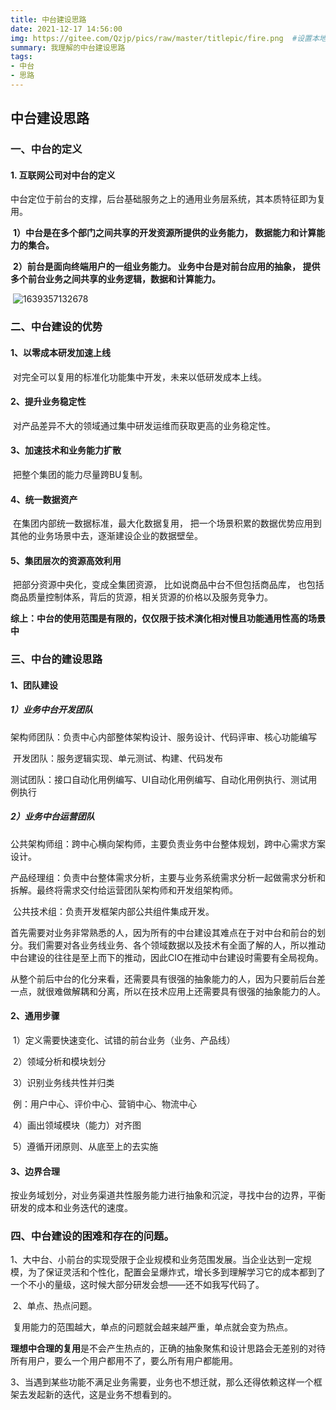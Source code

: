 ```yaml
---
title: 中台建设思路
date: 2021-12-17 14:56:00
img: https://gitee.com/Qzjp/pics/raw/master/titlepic/fire.png  #设置本地图片
summary: 我理解的中台建设思路
tags:
- 中台
- 思路
---
```




## 中台建设思路

### 一、中台的定义

#### 	1. 互联网公司对中台的定义

​		中台定位于前台的支撑，后台基础服务之上的通用业务层系统，其本质特征即为复用。

​		**1）中台是在多个部门之间共享的开发资源所提供的业务能力， 数据能力和计算能力的集合。**

​		**2）前台是面向终端用户的一组业务能力。 业务中台是对前台应用的抽象， 提供多个前台业务之间共享的业务逻辑，数据和计算能力。**

​	![1639357132678](C:\Users\Aurora\AppData\Roaming\Typora\typora-user-images\1639357132678.png)

### 二、中台建设的优势

#### 			1、以零成本研发加速上线

​			对完全可以复用的标准化功能集中开发，未来以低研发成本上线。

#### 			2、提升业务稳定性

​			对产品差异不大的领域通过集中研发运维而获取更高的业务稳定性。

#### 			3、加速技术和业务能力扩散

​			把整个集团的能力尽量跨BU复制。	

#### 			4、统一数据资产 

​			在集团内部统一数据标准，最大化数据复用， 把一个场景积累的数据优势应用到其他的业务场景中去，逐渐建设企业的数据壁垒。

#### 			5、集团层次的资源高效利用

​			把部分资源中央化，变成全集团资源， 比如说商品中台不但包括商品库， 也包括商品质量控制体系，背后的货源，相关货源的价格以及服务竞争力。

**综上：中台的使用范围是有限的，仅仅限于技术演化相对慢且功能通用性高的场景中**

### 三、中台的建设思路

#### 		1、团队建设

##### 				1）业务中台开发团队

​			架构师团队：负责中心内部整体架构设计、服务设计、代码评审、核心功能编写

​			开发团队：服务逻辑实现、单元测试、构建、代码发布

​			测试团队：接口自动化用例编写、UI自动化用例编写、自动化用例执行、测试用例执行

##### 				2）业务中台运营团队

​			公共架构师组：跨中心横向架构师，主要负责业务中台整体规划，跨中心需求方案设计。

​			产品经理组：负责中台整体需求分析，主要与业务系统需求分析一起做需求分析和拆解。最终将需求交付给运营团队架构师和开发组架构师。

​			公共技术组：负责开发框架内部公共组件集成开发。

​		首先需要对业务非常熟悉的人，因为所有的中台建设其难点在于对中台和前台的划分。我们需要对各业务线业务、各个领域数据以及技术有全面了解的人，所以推动中台建设的往往是至上而下的推动，因此CIO在推动中台建设时需要有全局视角。

​		从整个前后中台的化分来看，还需要具有很强的抽象能力的人，因为只要前后台差一点，就很难做解耦和分离，所以在技术应用上还需要具有很强的抽象能力的人。

#### 		2、通用步骤

​		1）定义需要快速变化、试错的前台业务（业务、产品线）

​		2）领域分析和模块划分

​		3）识别业务线共性并归类

​			例：用户中心、评价中心、营销中心、物流中心

​		4）画出领域模块（能力）对齐图

​		5）遵循开闭原则、从底至上的去实施

#### 		3、边界合理

​		按业务域划分，对业务渠道共性服务能力进行抽象和沉淀，寻找中台的边界，平衡研发的成本和业务迭代的速度。

### 四、中台建设的困难和存在的问题。

​	1、大中台、小前台的实现受限于企业规模和业务范围发展。当企业达到一定规模，为了保证灵活和个性化，配置会呈爆炸式，增长多到理解学习它的成本都到了一个不小的量级，这时候大部分研发会想——还不如我写代码了。

​	2、单点、热点问题。

​	复用能力的范围越大，单点的问题就会越来越严重，单点就会变为热点。

​	**理想中合理的复用**是不会产生热点的，正确的抽象聚焦和设计思路会无差别的对待所有用户，要么一个用户都用不了，要么所有用户都能用。

​	3、当遇到某些功能不满足业务需要，业务也不想迁就，那么还得依赖这样一个框架去发起新的迭代，这是业务不想看到的。
